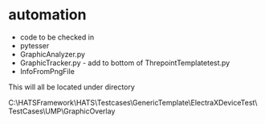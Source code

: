 # automation

* code to be checked in
* pytesser
* GraphicAnalyzer.py
* GraphicTracker.py - add to bottom of ThrepointTemplatetest.py
* InfoFromPngFile


This will all be located under directory 

C:\HATSFramework\HATS\Testcases\GenericTemplate\ElectraXDeviceTest\TestCases\UMP\GraphicOverlay

